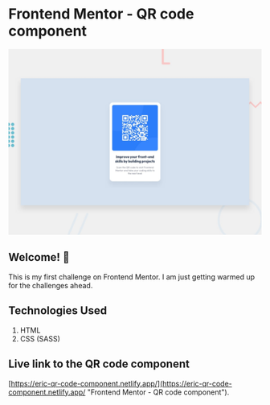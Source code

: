 # Frontend Mentor - QR code component

![Design preview for the QR code component coding challenge](./design/desktop-preview.jpg)

## Welcome! 👋

This is my first challenge on Frontend Mentor. I am just getting warmed up for the challenges ahead.

## Technologies Used

1. HTML
2. CSS (SASS)

## Live link to the QR code component

[https://eric-qr-code-component.netlify.app/](https://eric-qr-code-component.netlify.app/ "Frontend Mentor - QR code component").
